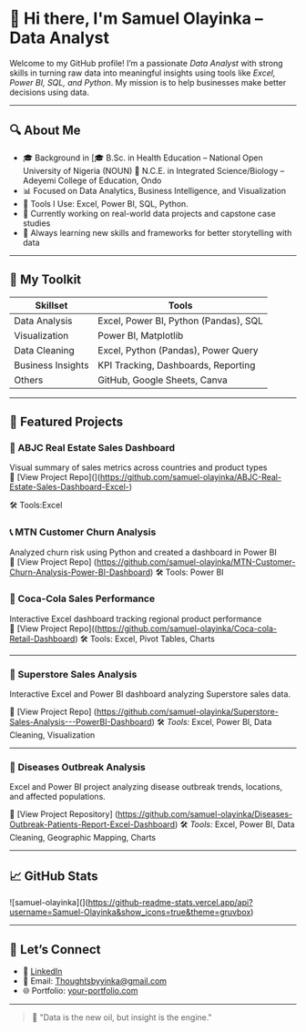 # 👋 Hi there, I'm Samuel Olayinka – Data Analyst

Welcome to my GitHub profile! I’m a passionate *Data Analyst* with strong skills in turning raw data into meaningful insights using tools like *Excel, Power BI, SQL, and Python*. My mission is to help businesses make better decisions using data.

---

## 🔍 About Me

- 🎓 Background in [🎓 B.Sc. in Health Education – National Open University of Nigeria (NOUN)
📘 N.C.E. in Integrated Science/Biology – Adeyemi College of Education, Ondo
- 📊 Focused on Data Analytics, Business Intelligence, and Visualization
- 🧰 Tools I Use: Excel, Power BI, SQL, Python.
- 📍 Currently working on real-world data projects and capstone case studies
- 🌱 Always learning new skills and frameworks for better storytelling with data

---

## 🧰 My Toolkit

| Skillset | Tools |
|----------|-------|
| Data Analysis | Excel, Power BI, Python (Pandas), SQL |
| Visualization | Power BI, Matplotlib|
| Data Cleaning | Excel, Python (Pandas), Power Query |
| Business Insights | KPI Tracking, Dashboards, Reporting |
| Others | GitHub, Google Sheets, Canva |

---

## 📁 Featured Projects

### 🏡 ABJC Real Estate Sales Dashboard
Visual summary of sales metrics across countries and product types  
🔗 [View Project Repo](](https://github.com/samuel-olayinka/ABJC-Real-Estate-Sales-Dashboard-Excel-)
 
🛠 Tools:Excel

### 📞 MTN Customer Churn Analysis
Analyzed churn risk using Python and created a dashboard in Power BI  
🔗 [View Project Repo] (https://github.com/samuel-olayinka/MTN-Customer-Churn-Analysis-Power-BI-Dashboard)
🛠 Tools:  Power BI

### 🥤 Coca-Cola Sales Performance
Interactive Excel dashboard tracking regional product performance  
🔗 [View Project Repo]((https://github.com/samuel-olayinka/Coca-cola-Retail-Dashboard) 
🛠 Tools: Excel, Pivot Tables, Charts

---
### 🛒 Superstore Sales Analysis

Interactive Excel and Power BI dashboard analyzing Superstore sales data.

🔗 [View Project Repo] (https://github.com/samuel-olayinka/Superstore-Sales-Analysis---PowerBI-Dashboard)
🛠 *Tools:* Excel, Power BI, Data Cleaning, Visualization

---

### 🦠 Diseases Outbreak Analysis
Excel and Power BI project analyzing disease outbreak trends, locations, and affected populations.

🔗 [View Project Repository] (https://github.com/samuel-olayinka/Diseases-Outbreak-Patients-Report-Excel-Dashboard)
🛠 *Tools:* Excel, Power BI, Data Cleaning, Geographic Mapping, Charts

---
## 📈 GitHub Stats

![samuel-olayinka](](https://github-readme-stats.vercel.app/api?username=Samuel-Olayinka&show_icons=true&theme=gruvbox)

---

## 🤝 Let’s Connect

- 💼 [LinkedIn](https://www.linkedin.com/in/olayinka-samuel-15962534b?utm_source=share&utm_campaign=share_via&utm_content=profile&utm_medium=ios_app)
- 📧 Email: Thoughtsbyyinka@gmail.com
- 🌐 Portfolio: [your-portfolio.com](https://your-portfolio.com)

---

> 🚀 "Data is the new oil, but insight is the engine."
